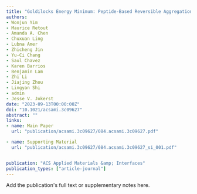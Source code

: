 ```yaml
---
title: "Goldilocks Energy Minimum: Peptide-Based Reversible Aggregation and Biosensing"
authors:
- Wonjun Yim
- Maurice Retout
- Amanda A. Chen
- Chuxuan Ling
- Lubna Amer
- Zhicheng Jin
- Yu-Ci Chang
- Saul Chavez
- Karen Barrios
- Benjamin Lam
- Zhi Li
- Jiajing Zhou
- Lingyan Shi
- admin
- Jesse V. Jokerst
date: "2023-09-13T00:00:00Z"
doi: "10.1021/acsami.3c09627"
abstract: ""
links:
- name: Main Paper
  url: "publication/acsami.3c09627/084.acsami.3c09627.pdf"

- name: Supporting Material
  url: "publication/acsami.3c09627/084.acsami.3c09627_si_001.pdf"


publication: "ACS Applied Materials &amp; Interfaces"
publication_types: ["article-journal"]
---
```


Add the publication's full text or supplementary notes here.
